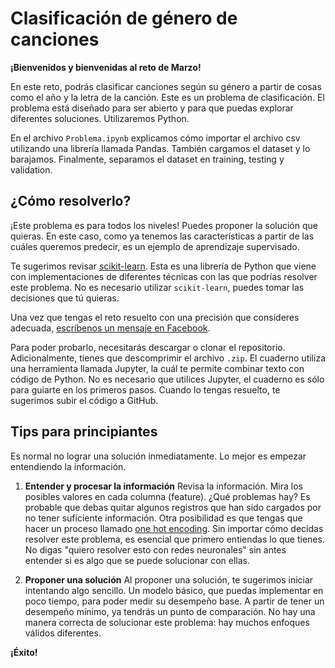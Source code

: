 # Clasificación de género de canciones

**¡Bienvenidos y bienvenidas al reto de Marzo!** 

En este reto, podrás clasificar canciones según su género a partir de cosas como el año y la letra de la canción. Este es un problema de clasificación. El problema está diseñado para ser abierto y para que puedas explorar diferentes soluciones. Utilizaremos Python. 

En el archivo  `Problema.ipynb` explicamos cómo importar el archivo csv utilizando una librería llamada Pandas. También cargamos el dataset y lo barajamos. Finalmente, separamos el dataset en training, testing y validation. 

## ¿Cómo resolverlo?
¡Este problema es para todos los niveles! Puedes proponer la solución que quieras. En este caso, como ya tenemos las características a partir de las cuáles queremos predecir, es un ejemplo de aprendizaje supervisado. 

Te sugerimos revisar [scikit-learn](http://scikit-learn.org/stable/supervised_learning.html). Esta es una librería de Python que viene con implementaciones de diferentes técnicas con las que podrías resolver este problema.  No es necesario utilizar `scikit-learn`, puedes tomar las decisiones que tú quieras. 

Una vez que tengas el reto resuelto con una precisión que consideres adecuada, [escríbenos un mensaje en Facebook](https://www.facebook.com/AILearners/).

Para poder probarlo, necesitarás descargar o clonar el repositorio. Adicionalmente, tienes que descomprimir el archivo `.zip`. El cuaderno utiliza una herramienta llamada Jupyter, la cuál te permite combinar texto con código de Python. No es necesario que utilices Jupyter, el cuaderno es sólo para guiarte en los primeros pasos. Cuando lo tengas resuelto, te sugerimos subir el código a GitHub.

## Tips para principiantes

Es normal no lograr una solución inmediatamente. Lo mejor es empezar entendiendo la información.

1. **Entender y procesar la información**
Revisa la información. Mira los posibles valores en cada columna (feature). ¿Qué problemas hay? Es probable que debas quitar algunos registros que han sido cargados por no tener suficiente información. Otra posibilidad es que tengas que hacer un proceso llamado [one hot encoding](https://hackernoon.com/what-is-one-hot-encoding-why-and-when-do-you-have-to-use-it-e3c6186d008f). Sin importar cómo decidas resolver este problema, es esencial que primero entiendas lo que tienes. No digas "quiero resolver esto con redes neuronales" sin antes entender si es algo que se puede solucionar con ellas.

2. **Proponer una solución**
Al proponer una solución, te sugerimos iniciar intentando algo sencillo. Un modelo básico, que puedas implementar en poco tiempo, para poder medir su desempeño base. A partir de tener un desempeño mínimo, ya tendrás un punto de comparación. No hay una manera correcta de solucionar este problema: hay muchos enfoques válidos diferentes.

**¡Éxito!**
